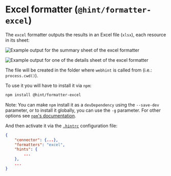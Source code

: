 # Excel formatter (`@hint/formatter-excel`)

The `excel` formatter outputs the results in an Excel file (`xlsx`),
each resource in its sheet:

![Example output for the summary sheet of the excel
formatter](images/summary.png)

![Example output for one of the details sheet of the excel
formatter](images/details.png)

The file will be created in the folder where `webhint` is called from
(i.e.: `process.cwd()`).

To use it you will have to install it via `npm`:

```bash
npm install @hint/formatter-excel
```

Note: You can make `npm` install it as a `devDependency` using the
`--save-dev` parameter, or to install it globally, you can use the
`-g` parameter. For other options see [`npm`'s
documentation](https://docs.npmjs.com/cli/install).

And then activate it via the [`.hintrc`][hintrc] configuration file:

```json
{
    "connector": {...},
    "formatters": "excel",
    "hints": {
        ...
    },
    ...
}
```

<!-- Link labels: -->

[hintrc]: https://webhint.io/docs/user-guide/configuring-webhint/summary/
